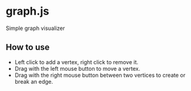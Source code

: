 # graph.js
Simple graph visualizer

## How to use
 - Left click to add a vertex, right click to remove it.
 - Drag with the left mouse button to move a vertex.
 - Drag with the right mouse button between two vertices to create or break an edge.
